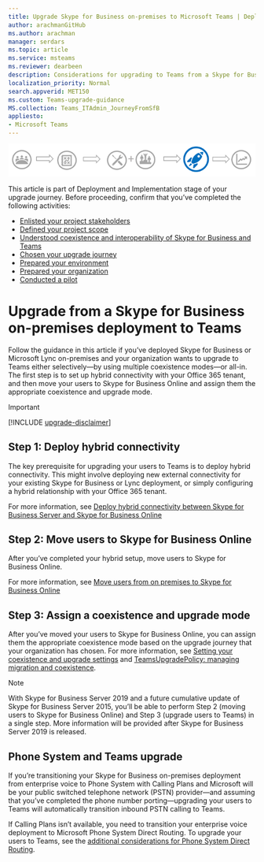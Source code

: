 ```yaml
---
title: Upgrade Skype for Business on-premises to Microsoft Teams | Deploy | Lync
author: arachmanGitHub
ms.author: arachman
manager: serdars
ms.topic: article
ms.service: msteams
ms.reviewer: dearbeen
description: Considerations for upgrading to Teams from a Skype for Business on-premises deployment.
localization_priority: Normal
search.appverid: MET150
ms.custom: Teams-upgrade-guidance
MS.collection: Teams_ITAdmin_JourneyFromSfB
appliesto:
- Microsoft Teams
---
```


![Stages of the upgrade journey, with emphasis on the Deployment and Implementation stage](media/upgrade-banner-deployment.png "Stages of the upgrade journey, with emphasis on the Deployment and Implementation stage")

This article is part of Deployment and Implementation stage of your upgrade journey. Before proceeding, confirm that you’ve completed the following activities:

- [Enlisted your project stakeholders](upgrade-enlist-stakeholders.md)
- [Defined your project scope](https://aka.ms/SkypetoTeams-Scope)
- [Understood coexistence and interoperability of Skype for Business and Teams](https://aka.ms/SkypeToTeams-Coexist)
- [Chosen your upgrade journey](upgrade-and-coexistence-of-skypeforbusiness-and-teams.md)
- [Prepared your environment](https://aka.ms/SkypeToTeams-TechnicalReadiness)
- [Prepared your organization](https://aka.ms/SkypeToTeams-UserReadiness)
- [Conducted a pilot](https://aka.ms/SkypeToTeams-Pilot)

# Upgrade from a Skype for Business on-premises deployment to Teams

Follow the guidance in this article if you’ve deployed Skype for Business or Microsoft Lync on-premises and your organization wants to upgrade to Teams either selectively—by using multiple coexistence modes—or all-in. The first step is to set up hybrid connectivity with your Office 365 tenant, and then move your users to Skype for Business Online and assign them the appropriate coexistence and upgrade mode.

> [!IMPORTANT]
> [!INCLUDE [upgrade-disclaimer](includes/upgrade-disclaimer.md)]

## Step 1: Deploy hybrid connectivity

The key prerequisite for upgrading your users to Teams is to deploy hybrid connectivity. This might involve deploying new external connectivity for your existing Skype for Business or Lync deployment, or simply configuring a hybrid relationship with your Office 365 tenant.

For more information, see [Deploy hybrid connectivity between Skype for Business Server and Skype for Business Online](/skypeforbusiness/skype-for-business-hybrid-solutions/deploy-hybrid-connectivity/deploy-hybrid-connectivity)

## Step 2: Move users to Skype for Business Online

After you’ve completed your hybrid setup, move users to Skype for Business Online.

For more information, see [Move users from on premises to Skype for Business Online](/skypeforbusiness/skype-for-business-hybrid-solutions/deploy-hybrid-connectivity/move-users-from-on-premises-to-skype-for-business-online)

## Step 3: Assign a coexistence and upgrade mode

After you’ve moved your users to Skype for Business Online, you can assign them the appropriate coexistence mode based on the upgrade journey that your organization has chosen. For more information, see [Setting your coexistence and upgrade settings](https://aka.ms/SkypeToTeams-SetCoexistence) and [TeamsUpgradePolicy: managing migration and coexistence](migration-interop-guidance-for-teams-with-skype.md#teamsupgradepolicy-managing-migration-and-co-existence).

> [!NOTE]
> With Skype for Business Server 2019 and a future cumulative update of Skype for Business Server 2015, you’ll be able to perform Step 2 (moving users to Skype for Business Online) and Step 3 (upgrade users to Teams) in a single step. More information will be provided after Skype for Business Server 2019 is released.

## Phone System and Teams upgrade

If you’re transitioning your Skype for Business on-premises deployment from enterprise voice to Phone System with Calling Plans and Microsoft will be your public switched telephone network (PSTN) provider—and assuming that you’ve completed the phone number porting—upgrading your users to Teams will automatically transition inbound PSTN calling to Teams.

If Calling Plans isn’t available, you need to transition your enterprise voice deployment to Microsoft Phone System Direct Routing. To upgrade your users to Teams, see the [additional considerations for Phone System Direct Routing](2-envision-make-my-service-decisions-direct-routing.md).
